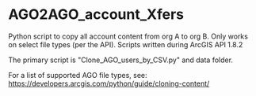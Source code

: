 # AGO2AGO_account_Xfers
Python script to copy all account content from org A to org B.  Only works on select file types (per the API). Scripts written during ArcGIS API 1.8.2


The primary script is "Clone_AGO_users_by_CSV.py" and data folder.

For a list of supported AGO file types, see: https://developers.arcgis.com/python/guide/cloning-content/ 
